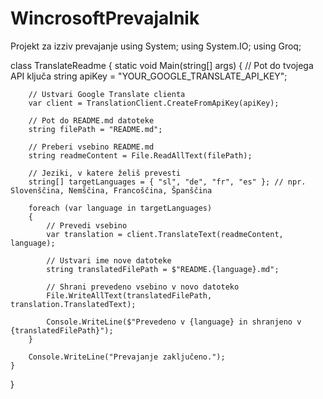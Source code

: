 # WincrosoftPrevajalnik
Projekt za izziv prevajanje 
using System;
using System.IO;
using Groq;

class TranslateReadme
{
    static void Main(string[] args)
    {
        // Pot do tvojega API ključa
        string apiKey = "YOUR_GOOGLE_TRANSLATE_API_KEY";

        // Ustvari Google Translate clienta
        var client = TranslationClient.CreateFromApiKey(apiKey);

        // Pot do README.md datoteke
        string filePath = "README.md";

        // Preberi vsebino README.md
        string readmeContent = File.ReadAllText(filePath);

        // Jeziki, v katere želiš prevesti
        string[] targetLanguages = { "sl", "de", "fr", "es" }; // npr. Slovenščina, Nemščina, Francoščina, Španščina

        foreach (var language in targetLanguages)
        {
            // Prevedi vsebino
            var translation = client.TranslateText(readmeContent, language);

            // Ustvari ime nove datoteke
            string translatedFilePath = $"README.{language}.md";

            // Shrani prevedeno vsebino v novo datoteko
            File.WriteAllText(translatedFilePath, translation.TranslatedText);

            Console.WriteLine($"Prevedeno v {language} in shranjeno v {translatedFilePath}");
        }

        Console.WriteLine("Prevajanje zaključeno.");
    }
}
